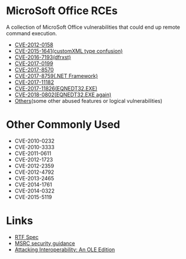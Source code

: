 MicroSoft Office RCEs
===

A collection of MicroSoft Office vulnerabilities that could end up remote command execution.

- [CVE-2012-0158](CVE-2012-0158)
- [CVE-2015-1641(customXML type confusion)](CVE-2015-1641)
- [CVE-2016-7193(dfrxst)](CVE-2016-7193)
- [CVE-2017-0199](CVE-2017-0199)
- [CVE-2017-8570](CVE-2017-8570)
- [CVE-2017-8759(.NET Framework)](CVE-2017-8579)
- [CVE-2017-11182](CVE-2017-11182)
- [CVE-2017-11826(EQNEDT32.EXE)](CVE-2017-11826)
- [CVE-2018-0802(EQNEDT32.EXE again)](CVE-2018-0802)
- [Others](Others)(some other abused features or logical vulnerabilities)

# Other Commonly Used

- CVE-2010-0232
- CVE-2010-3333
- CVE-2011-0611
- CVE-2012-1723
- CVE-2012-2359
- CVE-2012-4792
- CVE-2013-2465
- CVE-2014-1761
- CVE-2014-0322
- CVE-2015-5119

# Links

- [RTF Spec](https://www.microsoft.com/en-us/download/details.aspx?id=10725)
- [MSRC security guidance](https://portal.msrc.microsoft.com/en-US/security-guidance)
- [Attacking Interoperability: An OLE Edition](https://www.blackhat.com/docs/us-15/materials/us-15-Li-Attacking-Interoperability-An-OLE-Edition.pdf)
